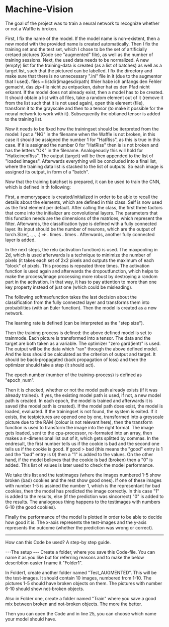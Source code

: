 # Machine-Vision
The goal of the project was to train a neural network to recognize whether or not a Waffle is broken.

First, I fix the name of the model. If the model name is non-existent, then a new model with the provided name is created automatically.
Then I fix the training set and the test set, which I chose to be the set of artificially cretaed pictures (Code see "augmented" file), as well as the number of training sessions.
Next, the used data needs to be normalized. A new (empty) list for the training-data is created (as a list of batches) as well as a target list, such that the pictured can be labelled. 
I fix the directory and make sure that there is no unnecessary ".ini" file in it (due to the augmentor that I used). 
files = listdir(imagesdirpath) #hier habe ich anfangs den Fehler gemacht, das zip-file nicht zu entpacken, daher hat es den Pfad nicht erkannt.
If the model does not already exist, then a model has to be created. It should obtain a list with all files, take a random element out of it (remove it from the list such that it is not used again), open this element (file), transform it to the grayscale and then to a tensor (to make it possible for the neural network to work with it). Subsequently the obtianed tensor is added to the training list.

Now it needs to be fixed how the trainingset should be iterpreted from the model: I put a "NG" in the filename when the Waffle is not broken, in this case it should be assigned the number 1 for "HatRiss", as this is true in this case. If it is assigned the number 0 for "HatRiss" then is is not broken and has the letters "OK" in the filename. Analogeously this will hold for "HatkeinenRiss". The output (target) will be then appended to the list of "loaded images". Afterwards everything will be concluded into a final list, where the training data list is stacked to the list of outputs. So each image is assigned its output, in form of a "batch".

Now that the training batchset is prepared, it can be used to train the CNN, which is defined in th following:

First, a memoryspace is created/initialized in order to be able to recall the details about the elements, which are defined in this class. Self is now used as the first element per default. After calling the class, the first three factors that come into the initializer are convolutional layers. The parameters that this function needs are the dimensions of the matrices, which represent the filter. Afterwards, the classification type is defined with a fully connected layer. Its input should be the number of neurons, which are the output of torch.Size(, ., ., .) => . times  . times . Afterwards, another fully connected layer is added.

In the next steps, the relu (activation function) is used. The maxpooling in 2d, which is used afterwards is a technique to minimize the number of pixels (it takes each set of 2x2 pixels and outputs the maximum of each "block" of pixels. This process is repeated three times. The activation function is used again and afterwards the dropoutfunction, which helps to make the process/image processing more robust by destroying a random part in the activation. In that way, it has to pay attention to more than one key property instead of just one (which could be misleading). 

The following softmaxfunction takes the last decision about the classification from the fully connected layer and transforms them into probabilities (with an Euler function).
Then the model is created as a new network.

The learning rate is defined (can be interpreted as the "step size").

Then the training process is defined: the above defined model is set to trainmode. Each picture is transformed into a tensor. The data and the target are both taken as a variable. The optimizer "zero gard(ient)" is used.  The output will be the data which "ran" through the above defined model. And the loss should be calculated as the criterion of output and target. It should be back-propagated (back propagation of loss) and then the optimizer should take a step (it should act).

The epoch number (number of the training-process) is defined as "epoch_num".

Then it is checked, whether or not the model path already exists (if it was already trained). If yes, the existing model path is used, if not, a new model path is created. In each epoch, the model is trained and afterwards it is saved (the model path is created). If the model path does exist, the model is loaded, evaluated.
If the trainingset is not found, the system is exited.
If it exists, the testpictures are opened one by one, transformed into a greyscale picture due to the RAM (colour is not relevant here), then the transform function is used to transform the image into the right format. The image gets loaded, sent to the cpu-processor, re-formated into an array, then makes a n-dimensional list out of it, which gets splitted by commas. In the endresult, the first number tells us if the cookie is bad and the second one tells us if the cookie is good. If good > bad (this means the "good" entry is 1 and the "bad" entry is 0) then a "1" is added to the values. On the other hand, if the model believes that the cookie is bad (broken) then a "0" is added. This list of values is later used to check the model performance.

We take this list and the testimages (where the images numbered 1-5 show broken (bad) cookies and the rest show good ones). 
If one of these images with number 1-5 is assined the number 1, which is the representant for bad cookies, then the model has predicted the image correctly. In this case "1" is added to the results, else (if the prediction was sincorrect) "0" is added to the results. 
The analogeous thing happens to the testimages with numbers 6-10 (the good cookies).

Finally the performance of the model is plotted in order to be able to decide how good it is. The x-axis represents the test-images and the y-axis represents the outcome (whether the prediction was wrong or correct).

_______________________________________________________________________________________________________________________________________
How can this Code be used? A step-by step guide.

---The setup ---
Create a folder, where you save this Code-file. You can name it as you like but for referring reasons and to make the below describtion easier I name it "Folder1".

In Folder1, create another folder named "Test_AUGMENTED". This will be the test-images. It should contain 10 images, numbered from 1-10. The pictures 1-5 should have broken objects on them. The pictures with number 6-10 should show not-broken objects.

Also in Folder one, create a folder named "Train" where you save a good mix between broken and not-broken objects. The more the better.

Then you can open the Code and in line 25, you can choose which name your model should have.


        
